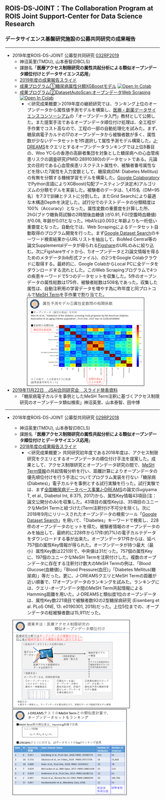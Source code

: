 ## ROIS-DS-JOINT：The Collaboration Program at ROIS Joint Support-Center for Data Science Research
### データサイエンス基盤研究施設の公募共同研究の成果報告

---

- 2019年度ROIS-DS-JOINT 公募型共同研究 [032RP2019](https://ds.rois.ac.jp/article/2019_rois-ds-joint_result/)　
  - 神沼英里(TMDU), 山本泰智(DBCLS)
  - 課題名「**医療アクセス制限研究の属性共起分析による類似オープンデータ順位付けとデータサイエンス応用**」
  - [2019年度の成果報告スライド](./EK_ROISDS_Slide200429.pdf)
  - [成果プログラム①糖尿病属性分類XGBoostモデル](./diabetes_opendata.ipynb) [![Open In Colab](https://colab.research.google.com/assets/colab-badge.svg)](https://colab.research.google.com/github/ekaminuma/ROIS-DS-JOINT/blob/master/diabetes_opendata.ipynb)
  - [成果プログラム②DatasetAutoScan:オープンデータWeb Scraping](./datasetautoscan.ipynb) [![Open In Colab](https://colab.research.google.com/assets/colab-badge.svg)](https://colab.research.google.com/github/ekaminuma/ROIS-DS-JOINT/blob/master/datasetautoscan.ipynb)
     - ＜研究成果概要＞2019年度の継続研究では、ランキング上位のオープンデータから属性値予測モデルを構築し、[医療・創薬データサイエンスコンソーシアム](http://md-dsc.com)の「オープンデータ入門」教材として公開した。また提案手法であるオープンデータ順位付け処理は、全工程が手作業でコスト高なので、工程の一部の自動処理化を試みた。まず、糖尿病電子カルテの17のオープンデータから被験者数が多く、属性数が少ないデータセットを1件選択して属性予測モデル構築した。[J-DREAMS](http://jdreams.jp/)をクエリとするオープンデータランキングでは上位8番目の、Woo YCらの香港の高齢者集団を対象とした糖尿病への心血管疾患リスクの調査研究(PMID:28910380)のデータセットである。元論文の目的である心血管疾患リスクテスト属性や、被験者番号属性などを除いた7属性を入力変数として、糖尿病(DM: Diabetes Mellitus)の有無を分類する機械学習モデルを構築した。[Google Colaboratory](https://colab.research.google.com/)でPython言語によりXGBoost(勾配ブースティング決定木)アルゴリズムの分類モデルを実装した。被験者のデータは、1,415名（DM=95名）を7:3で訓練とテストに分割した。またGrid Searchにより最適な木構造Depthを決定した。試行分でのテストデータの分類精度は100%（Accuracy）となった。属性変数の重要度を計算した所、2hG(ブドウ糖負荷試験の2時間後血糖値 )が0.91, FG(空腹時血糖値)が0.08, 年齢が0.01となった。HbA1cは0.003と年齢よりも一桁低い重要度となった。自動化では、Web Scrapingによるデータセット自動取得のプログラム開発を行った。まず[Google Dataset Search](https://datasetsearch.research.google.com/)のキーワード検索結果からURLリストを抽出して、BioMed Central等の論文Supplementalデータが得られる[Figshare](https://figshare.com/)のURLのみに絞り込む。次にFigshareサイトから、1)オープンデータと2)論文情報を得るためのメタデータ(bib形式ファイル)、の2つをGoogle Colabクラウドに取得する。最終的に、Google ColabからLocal PCに全データをダウンロードする流れとした。このWeb Scrapingプログラムで4つの疾患キーワードで5つのデータセットを収集した。5件のオープンデータの属性総数は175件、被験者総数は508名であった。収集した属性は、自動注釈用の学習データを増やす為に昨年度と同プロトコルで[MeSH Term](https://meshb.nlm.nih.gov/search)を手作業で割り当てた。
<kbd><img src="./roisds2019_1.png" width="380" border="1"/></kbd>
- [2019年11月22日　JSAI合同研究会　スライド発表資料](https://www.slideshare.net/ekaminuma/20191122-jsaimesh-term)
    - 「糖尿病電子カルテを事例としたMeSH Term注釈に基づくアクセス制限研究のオープンデータ類似検索」神沼英里、山本泰智、田中博
  

---  
- 2018年度ROIS-DS-JOINT 公募型共同研究 [029RP2018](https://ds.rois.ac.jp/article/2018rois-ds-joint_result/)　
  - 神沼英里(TMDU), 山本泰智(DBCLS)
  - 課題名「**医療アクセス制限研究の属性共起分析による類似オープンデータ順位付けとデータサイエンス応用**」
  - [2018年度の成果報告スライド](./EK_ROISDS190411.pdf)
     - ＜研究成果概要＞
共同研究初年度である2018年度は、アクセス制限研究をクエリとするオープンデータの順位付け手法を提案した。成果として、アクセス制限研究とオープンデータ研究の間で、[MeSH Term情報](https://meshb.nlm.nih.gov/search)の共起情報分析を行い、距離計算によりオープンデータの優先順位付けを行う手法についてプログラム実装を行ない「糖尿病(Diabetes)」電子カルテを事例とする試行実験を行った。試行実験では、まず[全国糖尿病データベース事業J-DREAMS](http://jdreams.jp/)の論文(Sugiyama T, et al., Diabetol Int, 8:375, 2017)から、属性Key情報43項目(注：論文公開分のみ)を収集した。43項目の属性Keyは、35項目のユニークなMeSH Termと紐づけた(Term注釈付け不可分を除く)。次に2018年9月にリリースされたオープンデータの検索ツール「[Google Dataset Search](https://datasetsearch.research.google.com/)」を用いて、「Diabetes」キーワードで検索し、228件のオープンデータのヒットを得た。被験者情報のオープンデータのみを抽出して、最終的に228件から17件(約7%)の電子カルテデータをダウンロードする事が出来た。オープンデータ17件からは、延べ757個の属性Key情報が得られた。オープンデータが持つ最大（最小）属性Key数は221(9)で、中央値は31だった。757個の属性Keyに、197個のユニークなMeSH Termを注釈付けした。複数のオープンデータに存在する注釈付け数大のMeSH Termの例は、「Blood Glucose(血糖値)」「Blood Pressure(血圧)」「Diabetes Mellitus(糖尿病)」等だった。更に、J-DREAMSクエリとMeSH Termの距離が近い順番で、17オープンデータのランキングを試みた。ランキングには、クエリ-オープンデータ間のMeSH Term共起情報によるHamming距離を用いた。J-DREAMSと類似度1位のオープンデータは、属性Key数221項目で被験者数92の2型糖尿病研究 (Eisenberg et al. PLoS ONE, 13: e0190301, 2018)だった。上位5位までの、オープンデータの総被験者数は15,911だった。


  
  <kbd><img src="./roisds2018_1.png" width="380" border="1"/></kbd>  <kbd><img src="./roisds2018_2.png" width="370" border="1"/></kbd>

